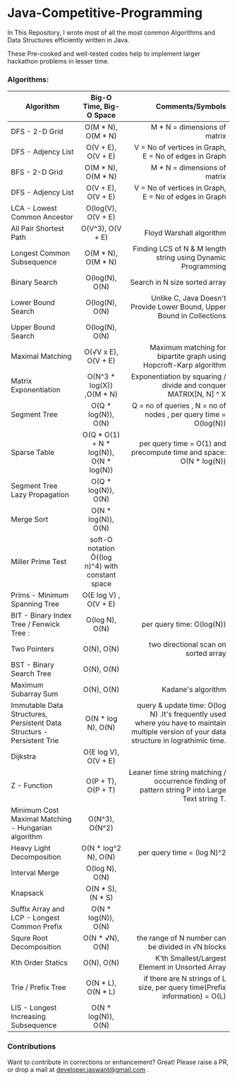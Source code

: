 # Java-Competitive-Programming


In This Repository, I wrote most of all the most common Algorithms and Data Structures efficiently written in Java.

These Pre-cooked and well-tested codes help to implement larger hackathon problems in lesser time.
 
### Algorithms:
| Algorithm        | Big-O Time, Big-O Space           | Comments/Symbols  |
| ------------- |:-------------:| -----:|
| DFS - 2-D Grid | O(M * N), O(M * N) | M * N = dimensions of matrix
| DFS - Adjency List | O(V + E), O(V + E) | V = No of vertices in Graph, E = No of edges in Graph
| BFS - 2-D Grid | O(M * N), O(M * N)|  M * N = dimensions of matrix
| DFS - Adjency List| O(V + E), O(V + E) | V = No of vertices in Graph,  E = No of edges in Graph
| LCA - Lowest Common Ancestor| O(log(V), O(V + E)
| All Pair Shortest Path  |  O(V^3), O(V + E) | Floyd Warshall algorithm
| Longest Common Subsequence | O(M * N), O(M * N)| Finding LCS of N & M length string using Dynamic Programming
| Binary Search| O(log(N), O(N) | Search in N size sorted array
| Lower Bound Search | O(log(N), O(N) | Unlike C, Java Doesn't Provide Lower Bound, Upper Bound in Collections
| Upper Bound Search | O(log(N), O(N) | 
| Maximal Matching | O(√V x E), O(V + E) | Maximum matching for bipartite graph using Hopcroft-Karp algorithm 
| Matrix Exponentiation | O(N^3 * log(X)) ,O(M * N)| Exponentiation by squaring / divide and conquer MATRIX[N, N] ^ X
| Segment Tree  | O(Q * log(N)), O(N) | Q = no of queries , N = no of nodes , per query time = O(log(N))
| Sparse Table  | O(Q * O(1) + N * log(N)), O(N * log(N)) | per query time = O(1) and precompute time and space: O(N * log(N))
| Segment Tree Lazy Propagation|  O(Q * log(N)), O(N)
| Merge Sort| O(N * log(N)), O(N) | 
| Miller Prime Test | soft-O notation Õ((log n)^4) with constant space
| Prims - Minimum Spanning Tree | O(E log V) , O(V + E)
| BIT - Binary Index Tree / Fenwick Tree :| O(log N), O(N) |  per query time: O(log(N))
| Two Pointers | O(N), O(N) | two directional scan on sorted array
| BST - Binary Search Tree| O(N), O(N) | 
| Maximum Subarray Sum| O(N), O(N) |  Kadane's algorithm
| Immutable Data Structures, Persistent Data Structurs -  Persistent Trie| O(N * log N), O(N)| query & update time: O(log N) .It's frequently used where you have to maintain multiple version of your data structure in lograthimic time.
| Dijkstra | O(E log V), O(V + E)
| Z - Function | O(P + T), O(P + T) | Leaner time string matching / occurrence finding of pattern string P into Large Text string T.
| Minimum Cost Maximal Matching - Hungarian algorithm | O(N^3), O(N^2)
| Heavy Light Decomposition | O(N * log^2 N), O(N)| per query time = (log N)^2
| Interval Merge| O(log N), O(N)
| Knapsack| O(N * S), (N * S)
| Suffix Array and LCP - Longest Common Prefix| O(N * log(N)), O(N)
| Squre Root Decomposition| O(N * √N), O(N) | the range of N number can be divided in √N blocks
| Kth Order Statics|O(N), O(N) | K’th Smallest/Largest Element in Unsorted Array
| Trie / Prefix Tree| O(N * L), O(N * L)| if there are N strings of L size, per query time(Prefix information) = O(L) 
| LIS - Longest Increasing Subsequence| O(N * log(N)), O(N)

### Contributions

Want to contribute in corrections or enhancement? Great!
Please raise a PR, or drop a mail at developer.jaswant@gmail.com .

